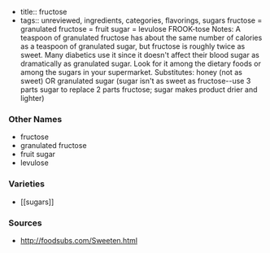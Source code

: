 - title:: fructose
- tags:: unreviewed, ingredients, categories, flavorings, sugars
fructose = granulated fructose = fruit sugar = levulose FROOK-tose Notes: A teaspoon of granulated fructose has about the same number of calories as a teaspoon of granulated sugar, but fructose is roughly twice as sweet. Many diabetics use it since it doesn't affect their blood sugar as dramatically as granulated sugar. Look for it among the dietary foods or among the sugars in your supermarket. Substitutes: honey (not as sweet) OR granulated sugar (sugar isn't as sweet as fructose--use 3 parts sugar to replace 2 parts fructose; sugar makes product drier and lighter)

### Other Names

* fructose
* granulated fructose
* fruit sugar
* levulose

### Varieties

* [[sugars]]

### Sources
* http://foodsubs.com/Sweeten.html

